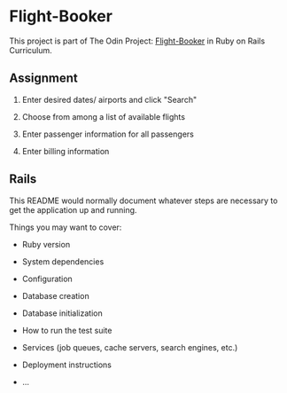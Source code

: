# Flight-Booker

This project is part of The Odin Project: [Flight-Booker](https://www.theodinproject.com/lessons/ruby-on-rails-flight-booker) in Ruby on Rails Curriculum.

## Assignment

1. Enter desired dates/ airports and click "Search"

2. Choose from among a list of available flights

3. Enter passenger information for all passengers

4. Enter billing information

## Rails

This README would normally document whatever steps are necessary to get the
application up and running.

Things you may want to cover:

* Ruby version

* System dependencies

* Configuration

* Database creation

* Database initialization

* How to run the test suite

* Services (job queues, cache servers, search engines, etc.)

* Deployment instructions

* ...
